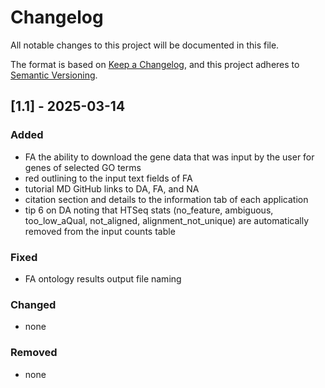 # Changelog

All notable changes to this project will be documented in this file.

The format is based on [Keep a Changelog](https://keepachangelog.com/en/1.1.0/),
and this project adheres to [Semantic Versioning](https://semver.org/spec/v2.0.0.html).

## [1.1] - 2025-03-14

### Added

- FA the ability to download the gene data that was input by the user for genes of selected GO terms
- red outlining to the input text fields of FA
- tutorial MD GitHub links to DA, FA, and NA
- citation section and details to the information tab of each application 
- tip 6 on DA noting that HTSeq stats (no_feature, ambiguous, too_low_aQual, not_aligned, alignment_not_unique) are automatically removed from the input counts table

### Fixed

- FA ontology results output file naming

### Changed

- none

### Removed

- none